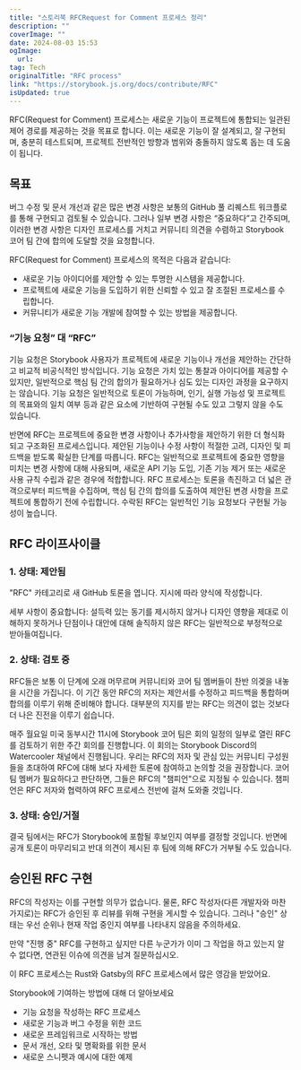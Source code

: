 ```yaml
---
title: "스토리북 RFCRequest for Comment 프로세스 정리"
description: ""
coverImage: ""
date: 2024-08-03 15:53
ogImage: 
  url: 
tag: Tech
originalTitle: "RFC process"
link: "https://storybook.js.org/docs/contribute/RFC"
isUpdated: true
---
```







RFC(Request for Comment) 프로세스는 새로운 기능이 프로젝트에 통합되는 일관된 제어 경로를 제공하는 것을 목표로 합니다. 이는 새로운 기능이 잘 설계되고, 잘 구현되며, 충분히 테스트되며, 프로젝트 전반적인 방향과 범위와 충돌하지 않도록 돕는 데 도움이 됩니다.

## 목표

버그 수정 및 문서 개선과 같은 많은 변경 사항은 보통의 GitHub 풀 리퀘스트 워크플로를 통해 구현되고 검토될 수 있습니다. 그러나 일부 변경 사항은 “중요하다”고 간주되며, 이러한 변경 사항은 디자인 프로세스를 거치고 커뮤니티 의견을 수렴하고 Storybook 코어 팀 간에 합의에 도달할 것을 요청합니다.

RFC(Request for Comment) 프로세스의 목적은 다음과 같습니다:



- 새로운 기능 아이디어를 제안할 수 있는 투명한 시스템을 제공합니다.
- 프로젝트에 새로운 기능을 도입하기 위한 신뢰할 수 있고 잘 조절된 프로세스를 수립합니다.
- 커뮤니티가 새로운 기능 개발에 참여할 수 있는 방법을 제공합니다.

### “기능 요청” 대 “RFC”

기능 요청은 Storybook 사용자가 프로젝트에 새로운 기능이나 개선을 제안하는 간단하고 비교적 비공식적인 방식입니다. 기능 요청은 가치 있는 통찰과 아이디어를 제공할 수 있지만, 일반적으로 핵심 팀 간의 합의가 필요하거나 심도 있는 디자인 과정을 요구하지는 않습니다. 기능 요청은 일반적으로 토론이 가능하며, 인기, 실행 가능성 및 프로젝트의 목표와의 일치 여부 등과 같은 요소에 기반하여 구현될 수도 있고 그렇지 않을 수도 있습니다.

반면에 RFC는 프로젝트에 중요한 변경 사항이나 추가사항을 제안하기 위한 더 형식화되고 구조화된 프로세스입니다. 제안된 기능이나 수정 사항이 적절한 고려, 디자인 및 피드백을 받도록 확실한 단계를 따릅니다. RFC는 일반적으로 프로젝트에 중요한 영향을 미치는 변경 사항에 대해 사용되며, 새로운 API 기능 도입, 기존 기능 제거 또는 새로운 사용 규칙 수립과 같은 경우에 적합합니다. RFC 프로세스는 토론을 촉진하고 더 넓은 관객으로부터 피드백을 수집하며, 핵심 팀 간의 합의를 도출하여 제안된 변경 사항을 프로젝트에 통합하기 전에 수립합니다. 수락된 RFC는 일반적인 기능 요청보다 구현될 가능성이 높습니다.



## RFC 라이프사이클

### 1. 상태: 제안됨

"RFC" 카테고리로 새 GitHub 토론을 엽니다. 지시에 따라 양식에 작성합니다.

세부 사항이 중요합니다: 설득력 있는 동기를 제시하지 않거나 디자인 영향을 제대로 이해하지 못하거나 단점이나 대안에 대해 솔직하지 않은 RFC는 일반적으로 부정적으로 받아들여집니다.



### 2. 상태: 검토 중

RFC들은 보통 이 단계에 오래 머무르며 커뮤니티와 코어 팀 멤버들이 찬반 의겢을 내놓을 시간을 가집니다. 이 기간 동안 RFC의 저자는 제안서를 수정하고 피드백을 통합하며 합의를 이루기 위해 준비해야 합니다. 대부분의 지지를 받는 RFC는 의견이 없는 것보다 더 나은 진전을 이루기 쉽습니다.

매주 월요일 미국 동부시간 11시에 Storybook 코어 팀은 회의 일정의 일부로 열린 RFC를 검토하기 위한 주간 회의를 진행합니다. 이 회의는 Storybook Discord의 Watercooler 채널에서 진행됩니다. 우리는 RFC의 저자 및 관심 있는 커뮤니티 구성원들을 초대하여 RFC에 대해 보다 자세한 토론에 참여하고 논의할 것을 권장합니다. 코어 팀 멤버가 필요하다고 판단하면, 그들은 RFC의 "챔피언"으로 지정될 수 있습니다. 챔피언은 RFC 저자와 협력하여 RFC 프로세스 전반에 걸쳐 도와줄 것입니다.

### 3. 상태: 승인/거절



결국 팀에서는 RFC가 Storybook에 포함될 후보인지 여부를 결정할 것입니다. 반면에 공개 토론이 마무리되고 반대 의견이 제시된 후 팀에 의해 RFC가 거부될 수도 있습니다.

## 승인된 RFC 구현

RFC의 작성자는 이를 구현할 의무가 없습니다. 물론, RFC 작성자(다른 개발자와 마찬가지로)는 RFC가 승인된 후 리뷰를 위해 구현을 게시할 수 있습니다. 그러나 "승인" 상태는 우선 순위나 현재 작업 중인지 여부를 나타내지 않음을 주의하세요.

만약 "진행 중" RFC를 구현하고 싶지만 다른 누군가가 이미 그 작업을 하고 있는지 알 수 없다면, 연관된 이슈에 의견을 남겨 질문하십시오.



이 RFC 프로세스는 Rust와 Gatsby의 RFC 프로세스에서 많은 영감을 받았어요.

Storybook에 기여하는 방법에 대해 더 알아보세요

- 기능 요청을 작성하는 RFC 프로세스
- 새로운 기능과 버그 수정을 위한 코드
- 새로운 프레임워크로 시작하는 방법
- 문서 개선, 오타 및 명확화를 위한 문서
- 새로운 스니펫과 예시에 대한 예제